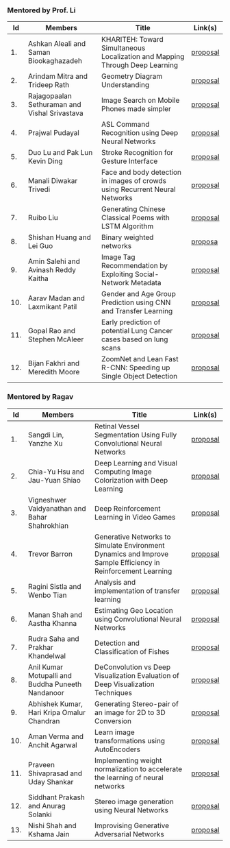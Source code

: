### Mentored by Prof. Li

| Id | Members | Title | Link(s) | 
|----|---------|-------|---------|
| 1. | Ashkan Aleali and Saman Biookaghazadeh | KHARITEH: Toward Simultaneous Localization and Mapping Through Deep Learning | [proposal](b1-proposal.pdf) |
| 2. | Arindam Mitra and Trideep Rath | Geometry Diagram Understanding | [proposal](b2-proposal.pdf) |
| 3. | Rajagopaalan Sethuraman and Vishal Srivastava | Image Search on Mobile Phones made simpler |  [proposal](b3-proposal.pdf) |
| 4. | Prajwal Pudayal | ASL Command Recognition using Deep Neural Networks | [proposal](b4-proposal.pdf) |
| 5. | Duo Lu and Pak Lun Kevin Ding | Stroke Recognition for Gesture Interface | [proposal](b5-proposal.pd) | 
| 6. | Manali Diwakar Trivedi | Face and body detection in images of crowds using Recurrent Neural Networks | [proposal](b6-proposal.pdf) |
| 7. | Ruibo Liu | Generating Chinese Classical Poems with LSTM Algorithm | [proposal](b7-proposal.pdf) |
| 8. | Shishan Huang and Lei Guo | Binary weighted networks | [proposa](b8-proposal.pdf) |
| 9. | Amin Salehi and Avinash Reddy Kaitha | Image Tag Recommendation by Exploiting Social-Network Metadata | [proposal](b9-proposal.pdf) | 
| 10. | Aarav Madan and Laxmikant Patil | Gender and Age Group Prediction using CNN and Transfer Learning | [proposal](b10-proposal.pdf) |
| 11. | Gopal Rao and Stephen McAleer | Early prediction of potential Lung Cancer cases based on lung scans | [proposal](b11-proposal.pdf) |
| 12. | Bijan Fakhri and Meredith Moore | ZoomNet and Lean Fast R-CNN: Speeding up Single Object Detection | [proposal](b12-proposal.pdf) | 


### Mentored by Ragav

| Id | Members | Title | Link(s) | 
|----|---------|-------|---------|
| 1. | Sangdi Lin, Yanzhe Xu |  Retinal Vessel Segmentation Using Fully Convolutional Neural Networks  | [proposal](r1-proposal.pdf) |
| 2. | Chia-Yu Hsu and Jau-Yuan Shiao | Deep Learning and Visual Computing Image Colorization with Deep Learning | [proposal](r2-proposal.pdf) |
| 3. | Vigneshwer Vaidyanathan and Bahar Shahrokhian | Deep Reinforcement Learning in Video Games | [proposal](r3-proposal.pdf) | 
| 4. | Trevor Barron | Generative Networks to Simulate Environment Dynamics and Improve Sample Efficiency in Reinforcement Learning | [proposal](r4-proposal.pdf) |
| 5. | Ragini Sistla and Wenbo Tian | Analysis and implementation of transfer learning | [proposal](r5-proposal.pdf) |
| 6. | Manan Shah and Aastha Khanna | Estimating Geo Location using Convolutional Neural Networks | [proposal](r6-proposal.pdf) |
| 7. | Rudra Saha and Prakhar Khandelwal | Detection and Classification of Fishes | [proposal](r7-proposal.pdf) |
| 8. | Anil Kumar Motupalli and Buddha Puneeth Nandanoor | DeConvolution vs Deep Visualization Evaluation of Deep Visualization Techniques | [proposal](r8-proposal.pdf) |
| 9. | Abhishek Kumar, Hari Kripa Omalur Chandran | Generating Stereo-pair of an image for 2D to 3D Conversion | [proposal](r9-proposal.pdf) | 
| 10. | Aman Verma and Anchit Agarwal | Learn image transformations using AutoEncoders | [proposal](r10-proposal.pdf) |
| 11. | Praveen Shivaprasad and Uday Shankar | Implementing weight normalization to accelerate the learning of neural networks | [proposal](r11-proposal.pdf) |
| 12. | Siddhant Prakash and Anurag Solanki| Stereo image generation using Neural Networks | [proposal](r12-proposal.pdf) |
| 13. | Nishi Shah and Kshama Jain | Improvising Generative Adversarial Networks | [proposal](r13-proposal.pdf) |
